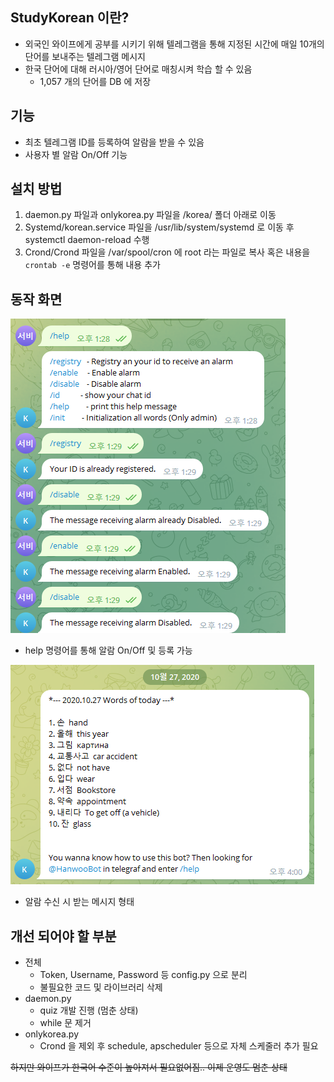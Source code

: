 ## StudyKorean 이란?
- 외국인 와이프에게 공부를 시키기 위해 텔레그램을 통해 지정된 시간에 매일 10개의 단어를 보내주는 텔레그램 메시지
- 한국 단어에 대해 러시아/영어 단어로 매칭시켜 학습 할 수 있음
  - 1,057 개의 단어를 DB 에 저장

## 기능
- 최초 텔레그램 ID를 등록하여 알람을 받을 수 있음
- 사용자 별 알람 On/Off 기능

## 설치 방법
1. daemon.py 파일과 onlykorea.py 파일을 /korea/ 폴더 아래로 이동
2. Systemd/korean.service 파일을 /usr/lib/system/systemd 로 이동 후 systemctl daemon-reload 수행
3. Crond/Crond 파일을 /var/spool/cron 에 root 라는 파일로 복사 혹은 내용을 `crontab -e` 명령어를 통해 내용 추가

## 동작 화면
![StudyKoreaHelp.png](./Images/StudyKoreaHelp.png)   
- help 명령어를 통해 알람 On/Off 및 등록 가능   

![StudyKoreaMsg.png](./Images/StudyKoreaMsg.png)   
- 알람 수신 시 받는 메시지 형태

## 개선 되어야 할 부분
- 전체
  - Token, Username, Password 등 config.py 으로 분리
  - 불필요한 코드 및 라이브러리 삭제
- daemon.py 
  - quiz 개발 진행 (멈춘 상태)
  - while 문 제거
- onlykorea.py
  - Crond 을 제외 후 schedule, apscheduler 등으로 자체 스케줄러 추가 필요
  
~~하지만 와이프가 한국어 수준이 높아져서 필요없어짐.. 이제 운영도 멈춘 상태~~
